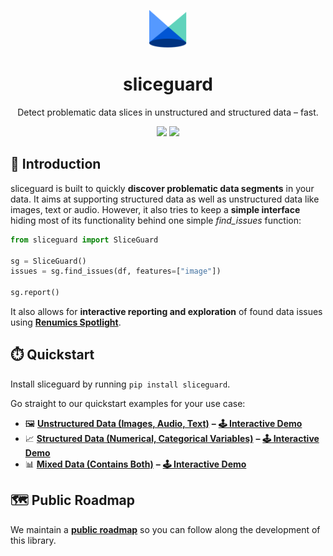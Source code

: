<p align="center"><a href="https://github.com/Renumics/sliceguard"><img src="static/img/spotlight.svg" alt="Gray shape shifter" height="60"/></a></p>
<h1 align="center">sliceguard</h1>
<p align="center">Detect problematic data slices in unstructured and structured data – fast.</p>

<p align="center">
 	<a href="https://pypi.org/project/sliceguard/"><img src="https://img.shields.io/pypi/pyversions/sliceguard" height="20"/></a>
 	<a href="https://pypi.org/project/sliceguard/"><img src="https://img.shields.io/pypi/wheel/sliceguard" height="20"/></a>
</p>

## 🚀 Introduction

sliceguard is built to quickly **discover problematic data segments** in your data. It aims at supporting structured data as well as unstructured data like images, text or audio. However, it also tries to keep a **simple interface** hiding most of its functionality behind one simple *find_issues* function:

```python
from sliceguard import SliceGuard

sg = SliceGuard()
issues = sg.find_issues(df, features=["image"])

sg.report()
```

It also allows for **interactive reporting and exploration** of found data issues using **[Renumics Spotlight](https://github.com/Renumics/spotlight)**.

## ⏱️ Quickstart

Install sliceguard by running `pip install sliceguard`.

Go straight to our quickstart examples for your use case:

* 🖼️ **[Unstructured Data (Images, Audio, Text)](examples/quickstart_unstructured_data.ipynb)** **–** **[🕹️ Interactive Demo](https://huggingface.co/spaces/renumics/sliceguard-unstructured-data)**
* 📈 **[Structured Data (Numerical, Categorical Variables)](examples/quickstart_structured_data.ipynb)** **–** **[🕹️ Interactive Demo](https://huggingface.co/spaces/renumics/sliceguard-structured-data)**
* 📊 **[Mixed Data (Contains Both)](examples/quickstart_mixed_data.ipynb)** **–** **[🕹️ Interactive Demo](https://huggingface.co/spaces/renumics/sliceguard-mixed-data)**

## 🗺️ Public Roadmap
We maintain a **[public roadmap](ROADMAP.md)** so you can follow along the development of this library.
